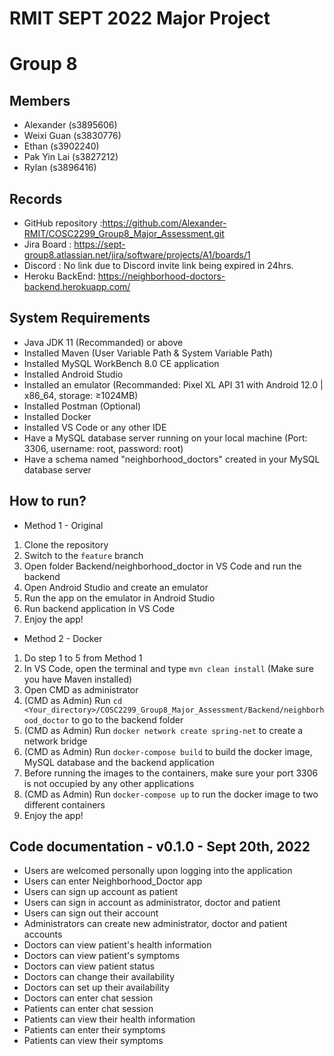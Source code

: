 # RMIT SEPT 2022 Major Project

# Group 8

## Members
* Alexander (s3895606)
* Weixi Guan (s3830776)
* Ethan (s3902240)
* Pak Yin Lai (s3827212)
* Rylan (s3896416)

## Records

* GitHub repository :https://github.com/Alexander-RMIT/COSC2299_Group8_Major_Assessment.git
* Jira Board : https://sept-group8.atlassian.net/jira/software/projects/A1/boards/1
* Discord : No link due to Discord invite link being expired in 24hrs.
* Heroku BackEnd: https://neighborhood-doctors-backend.herokuapp.com/

## System Requirements
- Java JDK 11 (Recommanded) or above
- Installed Maven (User Variable Path & System Variable Path)
- Installed MySQL WorkBench 8.0 CE application
- Installed Android Studio
- Installed an emulator (Recommanded: Pixel XL API 31 with Android 12.0 | x86_64, storage: ≥1024MB)
- Installed Postman (Optional)
- Installed Docker
- Installed VS Code or any other IDE
- Have a MySQL database server running on your local machine (Port: 3306, username: root, password: root)
- Have a schema named "neighborhood_doctors" created in your MySQL database server

## How to run?
* Method 1 - Original
1. Clone the repository
2. Switch to the `feature` branch
3. Open folder Backend/neighborhood_doctor in VS Code and run the backend
4. Open Android Studio and create an emulator
5. Run the app on the emulator in Android Studio
6. Run backend application in VS Code
7. Enjoy the app!

* Method 2 - Docker
1. Do step 1 to 5 from Method 1
2. In VS Code, open the terminal and type `mvn clean install` (Make sure you have Maven installed)
3. Open CMD as administrator
4. (CMD as Admin) Run `cd <Your_directory>/COSC2299_Group8_Major_Assessment/Backend/neighborhood_doctor` to go to the backend folder
5. (CMD as Admin) Run `docker network create spring-net` to create a network bridge 
6. (CMD as Admin) Run `docker-compose build` to build the docker image, MySQL database and the backend application
7. Before running the images to the containers, make sure your port 3306 is not occupied by any other applications
8. (CMD as Admin) Run `docker-compose up` to run the docker image to two different containers
9. Enjoy the app!

## Code documentation - v0.1.0 - Sept 20th, 2022
* Users are welcomed personally upon logging into the application
* Users can enter Neighborhood_Doctor app
* Users can sign up account as patient
* Users can sign in account as administrator, doctor and patient
* Users can sign out their account
* Administrators can create new administrator, doctor and patient accounts
* Doctors can view patient's health information
* Doctors can view patient's symptoms
* Doctors can view patient status
* Doctors can change their availability
* Doctors can set up their availability
* Doctors can enter chat session
* Patients can enter chat session
* Patients can view their health information
* Patients can enter their symptoms
* Patients can view their symptoms